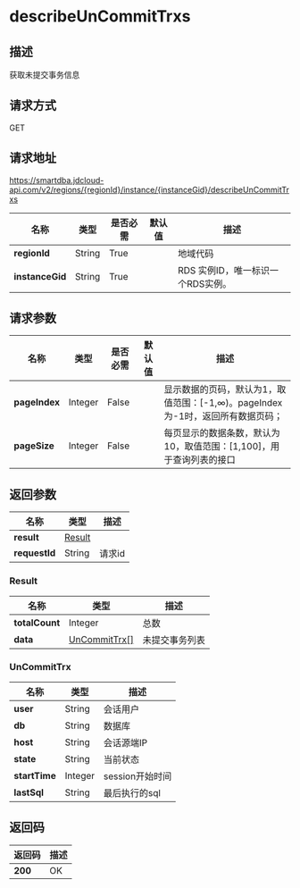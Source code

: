 # describeUnCommitTrxs


## 描述
获取未提交事务信息

## 请求方式
GET

## 请求地址
https://smartdba.jdcloud-api.com/v2/regions/{regionId}/instance/{instanceGid}/describeUnCommitTrxs

|名称|类型|是否必需|默认值|描述|
|---|---|---|---|---|
|**regionId**|String|True| |地域代码|
|**instanceGid**|String|True| |RDS 实例ID，唯一标识一个RDS实例。|

## 请求参数
|名称|类型|是否必需|默认值|描述|
|---|---|---|---|---|
|**pageIndex**|Integer|False| |显示数据的页码，默认为1，取值范围：[-1,∞)。pageIndex 为-1时，返回所有数据页码；|
|**pageSize**|Integer|False| |每页显示的数据条数，默认为10，取值范围：[1,100]，用于查询列表的接口|


## 返回参数
|名称|类型|描述|
|---|---|---|
|**result**|[Result](#result)| |
|**requestId**|String|请求id|

### <div id="Result">Result</div>
|名称|类型|描述|
|---|---|---|
|**totalCount**|Integer|总数|
|**data**|[UnCommitTrx[]](#uncommittrx)|未提交事务列表|
### <div id="UnCommitTrx">UnCommitTrx</div>
|名称|类型|描述|
|---|---|---|
|**user**|String|会话用户|
|**db**|String|数据库|
|**host**|String|会话源端IP|
|**state**|String|当前状态|
|**startTime**|Integer|session开始时间|
|**lastSql**|String|最后执行的sql|

## 返回码
|返回码|描述|
|---|---|
|**200**|OK|
